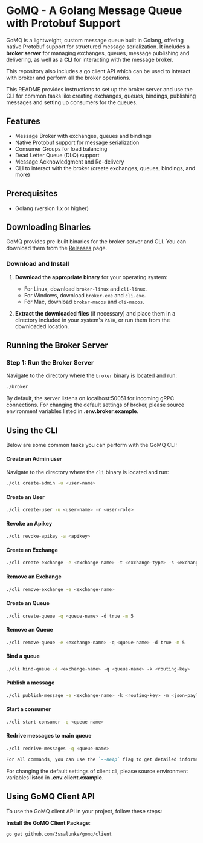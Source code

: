# GoMQ - A Golang Message Queue with Protobuf Support

GoMQ is a lightweight, custom message queue built in Golang, offering native Protobuf support for structured message serialization. It includes a **broker server** for managing exchanges, queues, message publishing and delivering, as well as a **CLI** for interacting with the message broker.

This repository also includes a go client API which can be used to interact with broker and perform all the broker operations.

This README provides instructions to set up the broker server and use the CLI for common tasks like creating exchanges, queues, bindings, publishing messages and setting up consumers for the queues.

## Features

- Message Broker with exchanges, queues and bindings
- Native Protobuf support for message serialization
- Consumer Groups for load balancing
- Dead Letter Queue (DLQ) support
- Message Acknowledgment and Re-delivery
- CLI to interact with the broker (create exchanges, queues, bindings, and more)

## Prerequisites

- Golang (version 1.x or higher)

## Downloading Binaries

GoMQ provides pre-built binaries for the broker server and CLI. You can download them from the [Releases](https://github.com/3ssalunke/gomq/releases) page.

### Download and Install

1. **Download the appropriate binary** for your operating system:

   - For Linux, download `broker-linux` and `cli-linux`.
   - For Windows, download `broker.exe` and `cli.exe`.
   - For Mac, download `broker-macos` and `cli-macos`.

2. **Extract the downloaded files** (if necessary) and place them in a directory included in your system's `PATH`, or run them from the downloaded location.

## Running the Broker Server

### Step 1: Run the Broker Server

Navigate to the directory where the `broker` binary is located and run:

```bash
./broker
```

By default, the server listens on localhost:50051 for incoming gRPC connections. For changing the default settings of broker, please source environment variables listed in **.env.broker.example**.

## Using the CLI

Below are some common tasks you can perform with the GoMQ CLI:

#### Create an Admin user

Navigate to the directory where the `cli` binary is located and run:

```bash
./cli create-admin -u <user-name>
```

#### Create an User

```bash
./cli create-user -u <user-name> -r <user-role>
```

#### Revoke an Apikey

```bash
./cli revoke-apikey -a <apikey>
```

#### Create an Exchange

```bash
./cli create-exchange -e <exchange-name> -t <exchange-type> -s <exchange-schema>
```

#### Remove an Exchange

```bash
./cli remove-exchange -e <exchange-name>
```

#### Create an Queue

```bash
./cli create-queue -q <queue-name> -d true -m 5
```

#### Remove an Queue

```bash
./cli remove-queue -e <exchange-name> -q <queue-name> -d true -m 5
```

#### Bind a queue

```bash
./cli bind-queue -e <exchange-name> -q <queue-name> -k <routing-key>
```

#### Publish a message

```bash
./cli publish-message -e <exchange-name> -k <routing-key> -m <json-payload>
```

#### Start a consumer

```bash
./cli start-consumer -q <queue-name>
```

#### Redrive messages to main queue

```bash
./cli redrive-messages -q <queue-name>
```

```markdown
For all commands, you can use the `--help` flag to get detailed information about the command and its usage.
```

For changing the default settings of client cli, please source environment variables listed in **.env.client.example**.

## Using GoMQ Client API

To use the GoMQ client API in your project, follow these steps:

**Install the GoMQ Client Package**:

```bash
go get github.com/3ssalunke/gomq/client
```
